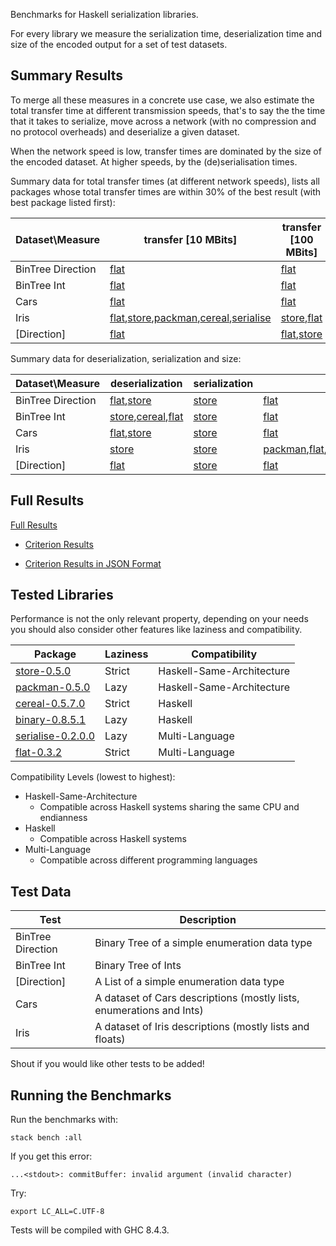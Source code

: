 Benchmarks for Haskell serialization libraries.

For every library we measure the serialization time, deserialization time and size of the encoded output for a set of test datasets.

## Summary Results

To merge all these measures in a concrete use case, we also estimate the total transfer time at different transmission speeds, that's to say the the time that it takes to serialize, move across a network (with no compression and no protocol overheads) and deserialize a given dataset.

When the network speed is low, transfer times are dominated by the size of the encoded dataset. At higher speeds, by the (de)serialisation times.

Summary data for total transfer times (at different network speeds), lists all packages whose total transfer times are within 30% of the best result (with best package listed first):

|Dataset\Measure|transfer [10 MBits]|transfer [100 MBits]|transfer [1000 MBits]|
| ---| ---| ---| ---|
|BinTree Direction|[flat](https://hackage.haskell.org/package/flat)|[flat](https://hackage.haskell.org/package/flat)|[store](https://hackage.haskell.org/package/store),[flat](https://hackage.haskell.org/package/flat)|
|BinTree Int|[flat](https://hackage.haskell.org/package/flat)|[flat](https://hackage.haskell.org/package/flat)|[store](https://hackage.haskell.org/package/store),[flat](https://hackage.haskell.org/package/flat)|
|Cars|[flat](https://hackage.haskell.org/package/flat)|[flat](https://hackage.haskell.org/package/flat)|[store](https://hackage.haskell.org/package/store),[flat](https://hackage.haskell.org/package/flat)|
|Iris|[flat](https://hackage.haskell.org/package/flat),[store](https://hackage.haskell.org/package/store),[packman](https://hackage.haskell.org/package/packman),[cereal](https://hackage.haskell.org/package/cereal),[serialise](https://hackage.haskell.org/package/serialise)|[store](https://hackage.haskell.org/package/store),[flat](https://hackage.haskell.org/package/flat)|[store](https://hackage.haskell.org/package/store)|
|[Direction]|[flat](https://hackage.haskell.org/package/flat)|[flat](https://hackage.haskell.org/package/flat),[store](https://hackage.haskell.org/package/store)|[store](https://hackage.haskell.org/package/store),[flat](https://hackage.haskell.org/package/flat)|

Summary data for deserialization, serialization and size:

|Dataset\Measure|deserialization|serialization|size|
| ---| ---| ---| ---|
|BinTree Direction|[flat](https://hackage.haskell.org/package/flat),[store](https://hackage.haskell.org/package/store)|[store](https://hackage.haskell.org/package/store)|[flat](https://hackage.haskell.org/package/flat)|
|BinTree Int|[store](https://hackage.haskell.org/package/store),[cereal](https://hackage.haskell.org/package/cereal),[flat](https://hackage.haskell.org/package/flat)|[store](https://hackage.haskell.org/package/store)|[flat](https://hackage.haskell.org/package/flat)|
|Cars|[flat](https://hackage.haskell.org/package/flat),[store](https://hackage.haskell.org/package/store)|[store](https://hackage.haskell.org/package/store)|[flat](https://hackage.haskell.org/package/flat)|
|Iris|[store](https://hackage.haskell.org/package/store)|[store](https://hackage.haskell.org/package/store)|[packman](https://hackage.haskell.org/package/packman),[flat](https://hackage.haskell.org/package/flat),[cereal](https://hackage.haskell.org/package/cereal),[store](https://hackage.haskell.org/package/store),[serialise](https://hackage.haskell.org/package/serialise)|
|[Direction]|[flat](https://hackage.haskell.org/package/flat)|[store](https://hackage.haskell.org/package/store)|[flat](https://hackage.haskell.org/package/flat)|



## Full Results

[Full Results](report.md)

* [Criterion Results](https://rawgit.com/haskell-perf/serialization/master/report.html)

* [Criterion Results in JSON Format](https://raw.githubusercontent.com/haskell-perf/serialization/master/report.json)

## Tested Libraries

Performance is not the only relevant property, depending on your needs you should also consider other features like laziness and compatibility.

| Package                                                            | Laziness | Compatibility             |
| ---                                                                | ---      | ---                       |
| [store-0.5.0](https://hackage.haskell.org/package/store)         | Strict   | Haskell-Same-Architecture |
| [packman-0.5.0](http://hackage.haskell.org/package/packman)        | Lazy     | Haskell-Same-Architecture |
| [cereal-0.5.7.0](http://hackage.haskell.org/package/cereal)        | Strict   | Haskell                   |
| [binary-0.8.5.1](http://hackage.haskell.org/package/binary)        | Lazy     | Haskell                   |
| [serialise-0.2.0.0](https://hackage.haskell.org/package/serialise) | Lazy     | Multi-Language            |
| [flat-0.3.2](https://hackage.haskell.org/package/flat)                    | Strict   | Multi-Language            |

Compatibility Levels (lowest to highest):
* Haskell-Same-Architecture
  - Compatible across Haskell systems sharing the same CPU and endianness
* Haskell
  - Compatible across Haskell systems
* Multi-Language
  - Compatible across different programming languages

## Test Data

| Test              | Description                                                          |
| ---               | ---                                                                  |
| BinTree Direction | Binary Tree of a simple enumeration data type                        |
| BinTree Int       | Binary Tree of Ints                                                  |
| [Direction]       | A List of a simple enumeration data type                             |
| Cars              | A dataset of Cars descriptions (mostly lists, enumerations and Ints) |
| Iris              | A dataset of Iris descriptions (mostly lists and floats)             |

Shout if you would like other tests to be added!

## Running the Benchmarks

Run the benchmarks with:

`stack bench :all`

If you get this error:

`...<stdout>: commitBuffer: invalid argument (invalid character)`

Try:

`export LC_ALL=C.UTF-8`

Tests will be compiled with GHC 8.4.3.






